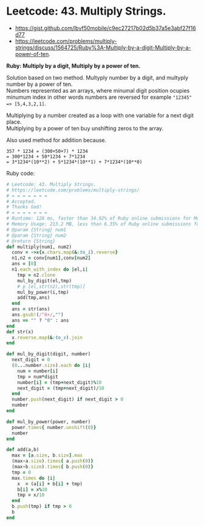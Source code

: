 # Leetcode: 43. Multiply Strings.

- https://gist.github.com/lbvf50mobile/c9ec27217b02d5b37a5e3abf27f16d77
- https://leetcode.com/problems/multiply-strings/discuss/1564725/Ruby%3A-Multiply-by-a-digit-Multiply-by-a-power-of-ten.

**Ruby: Multiply by a digit, Multiply by a power of ten.**


Solution based on two method. Multyply number by a digit, and multyply number by a power of ten.  
Numbers represented as an arrays, where minumal digit position ocupies minumum index in other words numbers are reversed for example `"12345" => [5,4,3,2,1]`.

Multiplying by a number created as a loop with one variable for a next digit place.  
Multiplying by a power of ten buy unshifting zeros to the array.

Also used method for addition because.

```
357 * 1234 = (300+50+7) * 1234 
= 300*1234 + 50*1234 + 7*1234 
= 3*1234*(10**2) + 5*1234*(10**1) + 7*1234*(10**0)
```
 
Ruby code:
```Ruby
# Leetcode: 43. Multiply Strings.
# https://leetcode.com/problems/multiply-strings/ 
# = = = = = = =
# Accepted.
# Thanks God!
# = = = = = = =
# Runtime: 128 ms, faster than 34.92% of Ruby online submissions for Multiply Strings.
# Memory Usage: 213.2 MB, less than 6.35% of Ruby online submissions for Multiply Strings.
# @param {String} num1
# @param {String} num2
# @return {String}
def multiply(num1, num2)
  conv = ->x{x.chars.map(&:to_i).reverse}
  n1,n2 = conv[num1],conv[num2]
  ans = [0]
  n1.each_with_index do |el,i|
    tmp = n2.clone
    mul_by_digit(el,tmp)
    # p [el,str(n2),str(tmp)]
    mul_by_power(i,tmp)
    add(tmp,ans)
  end
  ans = str(ans)
  ans.gsub!(/^0+/,"")
  ans == "" ? "0" : ans
end
def str(x)
  x.reverse.map(&:to_s).join
end

def mul_by_digit(digit, number)
  next_digit = 0
  (0...number.size).each do |i|
    num = number[i]
    tmp = num*digit
    number[i] = (tmp+next_digit)%10
    next_digit = (tmp+next_digit)/10
  end
  number.push(next_digit) if next_digit > 0
  number
end

def mul_by_power(power, number)
  power.times{ number.unshift(0)}
  number
end

def add(a,b)
  max = [a.size, b.size].max
  (max-a.size).times{ a.push(0)}
  (max-b.size).times{ b.push(0)}
  tmp = 0
  max.times do |i|
    x  = (a[i] + b[i] + tmp)
    b[i] = x%10
    tmp = x/10
  end
  b.push(tmp) if tmp > 0
  b
end

```
